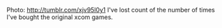 Photo: http://tumblr.com/xjv95l0y1 I've lost count of the number of times I've bought the original xcom games.